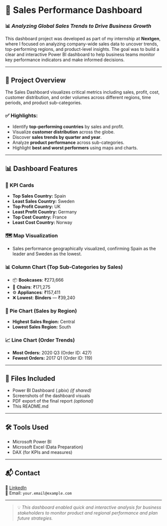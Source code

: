 # 💼 Sales Performance Dashboard  
### 📊 *Analyzing Global Sales Trends to Drive Business Growth*

This dashboard project was developed as part of my internship at **Nextgen**, where I focused on analyzing company-wide sales data to uncover trends, top-performing regions, and product-level insights. The goal was to build a clear and interactive Power BI dashboard to help business teams monitor key performance indicators and make informed decisions.

---

## 🚀 Project Overview

The Sales Dashboard visualizes critical metrics including sales, profit, cost, customer distribution, and order volumes across different regions, time periods, and product sub-categories.

### ✅ Highlights:
- Identify **top-performing countries** by sales and profit.
- Visualize **customer distribution** across the globe.
- Discover **sales trends by quarter and year**.
- Analyze **product performance** across sub-categories.
- Highlight **best and worst performers** using maps and charts.

---

## 📊 Dashboard Features

### 🔹 KPI Cards
- **Top Sales Country:** Spain  
- **Least Sales Country:** Sweden  
- **Top Profit Country:** UK  
- **Least Profit Country:** Germany  
- **Top Cost Country:** France  
- **Least Cost Country:** Norway  

### 🗺️ Map Visualization
- Sales performance geographically visualized, confirming Spain as the leader and Sweden as the lowest.

### 📊 Column Chart (Top Sub-Categories by Sales)
- 📦 **Bookcases**: ₹273,666  
- 💺 **Chairs**: ₹171,275  
- ⚙️ **Appliances**: ₹157,411  
- ❌ **Lowest**: **Binders** — ₹39,240  

### 🥧 Pie Chart (Sales by Region)
- **Highest Sales Region:** Central  
- **Lowest Sales Region:** South  

### 📈 Line Chart (Order Trends)
- **Most Orders:** 2020 Q3 (Order ID: 427)  
- **Fewest Orders:** 2017 Q1 (Order ID: 119)  

---

## 📂 Files Included

- Power BI Dashboard (.pbix) *(if shared)*
- Screenshots of the dashboard visuals
- PDF export of the final report *(optional)*
- This README.md

---

## 🛠 Tools Used

- Microsoft Power BI  
- Microsoft Excel (Data Preparation)  
- DAX (for KPIs and measures)

---

## 📬 Contact

🔗 [LinkedIn](https://www.linkedin.com/in/your-profile)  
📧 Email: `your.email@example.com`

---

> 💡 *This dashboard enabled quick and interactive analysis for business stakeholders to monitor product and regional performance and plan future strategies.*

